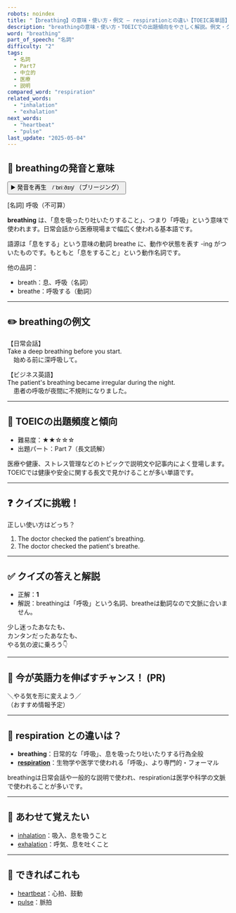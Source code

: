 ```yaml
---
robots: noindex
title: "【breathing】の意味・使い方・例文 ― respirationとの違い【TOEIC英単語】"
description: "breathingの意味・使い方・TOEICでの出題傾向をやさしく解説。例文・クイズ付きでrespirationとの違いもわかりやすく学べます。"
word: "breathing"
part_of_speech: "名詞"
difficulty: "2"
tags:
  - 名詞
  - Part7
  - 中立的
  - 医療
  - 説明
compared_word: "respiration"
related_words:
  - "inhalation"
  - "exhalation"
next_words:
  - "heartbeat"
  - "pulse"
last_update: "2025-05-04"
---
```


## 🔰 breathingの発音と意味

<button class="play-audio" onclick="playTTS('breathing')">
  <span class="play-audio-main">
    ▶️ 発音を再生　/ˈbriːðɪŋ/
  </span>
  <span class="play-audio-sub">
    （ブリージング）
  </span>
</button>

[名詞] 呼吸（不可算）

**breathing** は、「息を吸ったり吐いたりすること」、つまり「呼吸」という意味で使われます。日常会話から医療現場まで幅広く使われる基本語です。

語源は「息をする」という意味の動詞 breathe に、動作や状態を表す -ing がついたものです。もともと「息をすること」という動作名詞です。

他の品詞：  
- breath：息、呼吸（名詞）
- breathe：呼吸する（動詞）

---

## ✏️ breathingの例文

【日常会話】  
Take a deep breathing before you start.  
　始める前に深呼吸して。

【ビジネス英語】  
The patient's breathing became irregular during the night.  
　患者の呼吸が夜間に不規則になりました。

---

## 🎯 TOEICの出題頻度と傾向

- 難易度：★★☆☆☆
- 出題パート：Part 7（長文読解）

医療や健康、ストレス管理などのトピックで説明文や記事内によく登場します。TOEICでは健康や安全に関する長文で見かけることが多い単語です。

---

## ❓ クイズに挑戦！

正しい使い方はどっち？

1. The doctor checked the patient's breathing.  
2. The doctor checked the patient's breathe.

---

## ✅ クイズの答えと解説

- 正解：**1**
- 解説：breathingは「呼吸」という名詞、breatheは動詞なので文脈に合いません。

少し迷ったあなたも、  
カンタンだったあなたも、  
やる気の波に乗ろう👇️

---

## 🚀 今が英語力を伸ばすチャンス！ (PR)

<div class="info-center">
＼やる気を形に変えよう／<br>  
（おすすめ情報予定）
</div>

---

## 🤔  respiration との違いは？

- **breathing**：日常的な「呼吸」、息を吸ったり吐いたりする行為全般
- **[respiration](/respiration)**：生物学や医学で使われる「呼吸」、より専門的・フォーマル

breathingは日常会話や一般的な説明で使われ、respirationは医学や科学の文脈で使われることが多いです。

---

## 🧩 あわせて覚えたい

- [inhalation](/inhalation)：吸入、息を吸うこと
- [exhalation](/exhalation)：呼気、息を吐くこと

---

## 📖 できればこれも

- [heartbeat](/heartbeat)：心拍、鼓動
- [pulse](/pulse)：脈拍

<!-- cvid: aid37_bid12 -->
